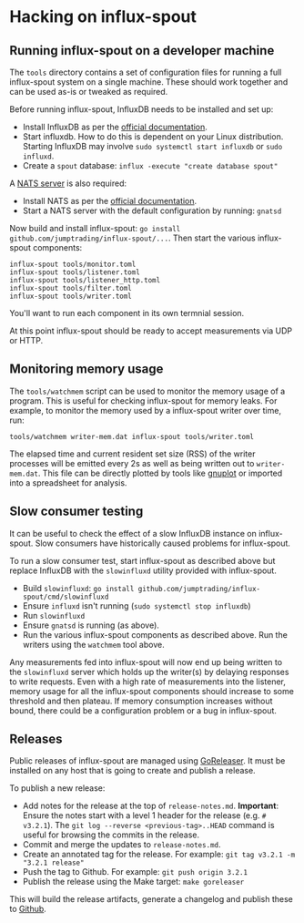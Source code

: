# Hacking on influx-spout

## Running influx-spout on a developer machine

The `tools` directory contains a set of configuration files for
running a full influx-spout system on a single machine. These should
work together and can be used as-is or tweaked as required.

Before running influx-spout, InfluxDB needs to be installed and set up:

* Install InfluxDB as per the [official documentation](https://docs.influxdata.com/influxdb/latest/introduction/installation).
* Start influxdb. How to do this is dependent on your Linux
  distribution. Starting InfluxDB may involve `sudo systemctl start
  influxdb` or `sudo influxd`.
* Create a `spout` database: `influx -execute "create database spout"`

A [NATS server](https://nats.io/) is also required:

* Install NATS as per the [official documentation](https://nats.io/documentation/tutorials/gnatsd-install/).
* Start a NATS server with the default configuration by running: `gnatsd`

Now build and install influx-spout: `go install
github.com/jumptrading/influx-spout/...`. Then start the various
influx-spout components:

```
influx-spout tools/monitor.toml
influx-spout tools/listener.toml
influx-spout tools/listener_http.toml
influx-spout tools/filter.toml
influx-spout tools/writer.toml
```

You'll want to run each component in its own termnial session.

At this point influx-spout should be ready to accept measurements via
UDP or HTTP.

## Monitoring memory usage

The `tools/watchmem` script can be used to monitor the memory usage of
a program. This is useful for checking influx-spout for memory
leaks. For example, to monitor the memory used by a influx-spout
writer over time, run:

```
tools/watchmem writer-mem.dat influx-spout tools/writer.toml
```

The elapsed time and current resident set size (RSS) of the writer
processes will be emitted every 2s as well as being written out to
`writer-mem.dat`. This file can be directly plotted by tools like
[gnuplot](http://gnuplot.info/) or imported into a spreadsheet for
analysis.

## Slow consumer testing

It can be useful to check the effect of a slow InfluxDB instance on
influx-spout. Slow consumers have historically caused problems for
influx-spout.

To run a slow consumer test, start influx-spout as described above but
replace InfluxDB with the `slowinfluxd` utility provided with
influx-spout.

* Build `slowinfluxd`: `go install github.com/jumptrading/influx-spout/cmd/slowinfluxd`
* Ensure `influxd` isn't running (`sudo systemctl stop influxdb`)
* Run `slowinfluxd`
* Ensure `gnatsd` is running (as above).
* Run the various influx-spout components as described above. Run the
  writers using the `watchmem` tool above.

Any measurements fed into influx-spout will now end up being written
to the `slowinfluxd` server which holds up the writer(s) by delaying
responses to write requests. Even with a high rate of measurements
into the listener, memory usage for all the influx-spout components
should increase to some threshold and then plateau. If memory
consumption increases without bound, there could be a configuration
problem or a bug in influx-spout.

## Releases

Public releases of influx-spout are managed using
[GoReleaser](https://goreleaser.com/). It must be installed on any
host that is going to create and publish a release.

To publish a new release:

* Add notes for the release at the top of
  `release-notes.md`. **Important**: Ensure the notes start with a
  level 1 header for the release (e.g. `# v3.2.1`). The
  `git log --reverse <previous-tag>..HEAD` command is useful for
  browsing the commits in the release.
* Commit and merge the updates to `release-notes.md`.
* Create an annotated tag for the release. For example: `git tag v3.2.1 -m "3.2.1 release"`
* Push the tag to Github. For example: `git push origin 3.2.1`
* Publish the release using the Make target: `make goreleaser`

This will build the release artifacts, generate a changelog and
publish these to [Github](https://github.com/jumptrading/influx-spout/releases).
